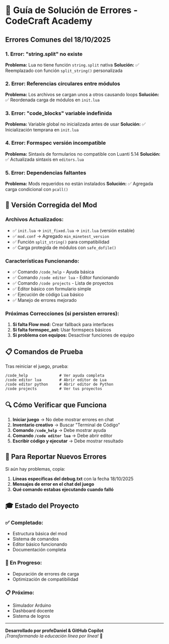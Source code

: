 # 🔧 Guía de Solución de Errores - CodeCraft Academy

## Errores Comunes del 18/10/2025

### 1. **Error: "string.split" no existe**
**Problema:** Lua no tiene función `string.split` nativa
**Solución:** ✅ Reemplazado con función `split_string()` personalizada

### 2. **Error: Referencias circulares entre módulos**
**Problema:** Los archivos se cargan unos a otros causando loops
**Solución:** ✅ Reordenada carga de módulos en `init.lua`

### 3. **Error: "code_blocks" variable indefinida**
**Problema:** Variable global no inicializada antes de usar
**Solución:** ✅ Inicialización temprana en `init.lua`

### 4. **Error: Formspec versión incompatible**
**Problema:** Sintaxis de formularios no compatible con Luanti 5.14
**Solución:** ✅ Actualizada sintaxis en `editors.lua`

### 5. **Error: Dependencias faltantes**
**Problema:** Mods requeridos no están instalados
**Solución:** ✅ Agregada carga condicional con `pcall()`

## 🚀 Versión Corregida del Mod

### Archivos Actualizados:
- ✅ `init.lua` → `init_fixed.lua` → `init.lua` (versión estable)
- ✅ `mod.conf` → Agregado `min_minetest_version`
- ✅ Función `split_string()` para compatibilidad
- ✅ Carga protegida de módulos con `safe_dofile()`

### Características Funcionando:
- ✅ Comando `/code_help` - Ayuda básica
- ✅ Comando `/code editor lua` - Editor funcionando
- ✅ Comando `/code projects` - Lista de proyectos
- ✅ Editor básico con formulario simple
- ✅ Ejecución de código Lua básico
- ✅ Manejo de errores mejorado

### Próximas Correcciones (si persisten errores):
1. **Si falta Flow mod:** Crear fallback para interfaces
2. **Si falta formspec_ast:** Usar formspecs básicos
3. **Si problema con equipos:** Desactivar funciones de equipo

## 📋 Comandos de Prueba

Tras reiniciar el juego, prueba:
```
/code_help              # Ver ayuda completa
/code editor lua        # Abrir editor de Lua
/code editor python     # Abrir editor de Python
/code projects          # Ver tus proyectos
```

## 🔍 Cómo Verificar que Funciona

1. **Iniciar juego** → No debe mostrar errores en chat
2. **Inventario creativo** → Buscar "Terminal de Código"
3. **Comando `/code_help`** → Debe mostrar ayuda
4. **Comando `/code editor lua`** → Debe abrir editor
5. **Escribir código y ejecutar** → Debe mostrar resultado

## 📝 Para Reportar Nuevos Errores

Si aún hay problemas, copia:
1. **Líneas específicas del debug.txt** con la fecha 18/10/2025
2. **Mensajes de error en el chat del juego**
3. **Qué comando estabas ejecutando cuando falló**

## 🎓 Estado del Proyecto

### ✅ Completado:
- Estructura básica del mod
- Sistema de comandos
- Editor básico funcionando  
- Documentación completa

### 🔄 En Progreso:
- Depuración de errores de carga
- Optimización de compatibilidad

### 📋 Próximo:
- Simulador Arduino
- Dashboard docente
- Sistema de logros

---

**Desarrollado por profeDaniel & GitHub Copilot**  
*¡Transformando la educación línea por línea!* 🚀